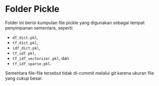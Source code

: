 # Folder Pickle

Folder ini berisi kumpulan file pickle yang digunakan sebagai tempat penyimpanan sementara, seperti:
- `df_dict.pkl`, 
- `tf_dict.pkl`, 
- `idf_dict.pkl`, 
- `tf_idf.pkl`, 
- `tf_idf_vectorizer.pkl`, dan 
- `tf_idf_sparse.pkl`. 
 
Sementara file-file tersebut tidak di-commit melalui git karena ukuran file 
yang cukup besar.